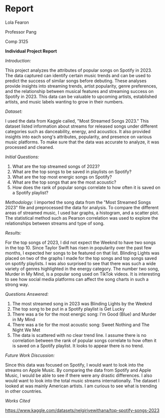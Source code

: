 # Report
Lola Fearon

Professor Pang

Comp 3125


**Individual Project Report**

_Introduction:_

This project analyzes the attributes of popular songs on Spotify in 2023. The data captured can identify certain music trends and can be used to predict the success of similar songs before debuting. These analyses provide insights into streaming trends, artist popularity, genre preferences, and the relationship between musical features and streaming success on Spotify in 2023. This data can be valuable to upcoming artists, established artists, and music labels wanting to grow in their numbers. 

_Dataset:_

I used the data from Kaggle called, "Most Streamed Songs 2023." This dataset listed information about streams for released songs under different categories such as danceability, energy, and acoustics. It also provided insights into each song's attributes, popularity, and presence on various music platforms. To make sure that the data was accurate to analyze, it was processed and cleaned.

_Initial Questions:_ 

1. What are the top streamed songs of 2023?
2. What are the top songs to be saved in playlists on Spotify?
3. What are the top most energic songs on Spotify?
4. What are the top songs that are the most acoustic?
5. How does the rank of popular songs correlate to how often it is saved on a Spotify playlist? 

_Methodology:_
I imported the song data from the "Most Streamed Songs 2023" file and preprocessed the data for analysis. To compare the different areas of streamed music, I used bar graphs, a histogram, and a scatter plot. The statistical method such as Pearson correlation was used to explore the relationships between streams and type of song. 

_Results:_

For the top songs of 2023, I did not expect the Weeknd to have two songs in the top 10. Since Taylor Swift has risen in popularity over the past few months, I expected her songs to be featured on that list. Blinding Lights was placed on two of the graphs I made for the top songs and top songs saved on spotify playlists. I was also surprised to see that there was such a wide variety of genres highlighted in the energy category. The number two song, Murder in My Mind, is a popular song used on TikTok videos. It is interesting to see how social media platforms can affect the song charts in such a strong way. 

_Questions Answered:_
1. The most streamed song in 2023 was Blinding Lights by the Weeknd
2. The top song to be put in a Spotify playlist is Get Lucky
3. There was a tie for the most energic song: I'm Good (Blue) and Murder in My Mind
4. There was a tie for the most acoustic song: Sweet Nothing and The Night We Met
5. The data is scattered with no clear trend line. I assume there is no correlation between the rank of popular songs correlate to how often it is saved on a Spotify playlist. It looks to appear there is no trend. 

_Future Work Discussion:_

Since this data was focused on Spotify, I would want to look into the streams on Apple Music. By comparing the data from Spotify and Apple Music, I would be able to see if there were any drastic differences. I also would want to look into the total music streams internationally. The dataset I looked at was mainly American artists. I am curious to see what is trending in other countries. 

_Works Cited_ 

https://www.kaggle.com/datasets/nelgiriyewithana/top-spotify-songs-2023
